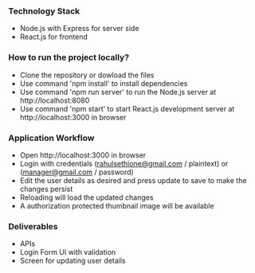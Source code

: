 ### Technology Stack
- Node.js with Express for server side
- React.js for frontend

### How to run the project locally?

- Clone the repository or dowload the files 
- Use command 'npm install' to install dependencies
- Use command 'npm run server' to run the Node.js server at http://localhost:8080
- Use command 'npm start' to start React.js development server at http://localhost:3000 in browser

### Application Workflow
- Open http://localhost:3000 in browser
- Login with credentials (rahulsethione@gmail.com / plaintext) or (manager@gmail.com / password)
- Edit the user details as desired and press update to save to make the changes persist
- Reloading will load the updated changes
- A authorization protected thumbnail image will be available

### Deliverables
- APIs
- Login Form UI with validation
- Screen for updating user details